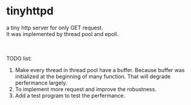# tinyhttpd
a tiny http server for only GET request. \
It was implemented by thread pool and epoll. 

\
\
TODO list:
1. Make every thread in thread pool have a buffer. Because buffer was initialized at the beginning of many function. That will degrade perfermance largely. 
2. To implement more request and improve the robustness.
3. Add a test program to test the perfermance.